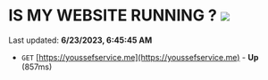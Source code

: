# IS MY WEBSITE RUNNING ? [![](https://img.shields.io/static/v1?label=Sponsor&message=%E2%9D%A4&logo=GitHub&color=%23fe8e86)](https://github.com/sponsors/<username>)

Last updated: **6/23/2023, 6:45:45 AM**

- `GET` [https://youssefservice.me](https://youssefservice.me) - **Up** (857ms)
